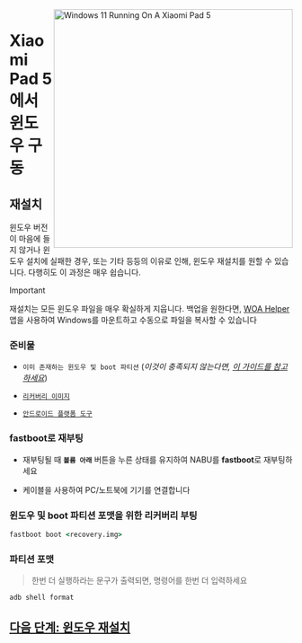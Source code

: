 <img align="right" src="https://raw.githubusercontent.com/erdilS/Port-Windows-11-Xiaomi-Pad-5/main/nabu.png" width="425" alt="Windows 11 Running On A Xiaomi Pad 5">


# Xiaomi Pad 5 에서 윈도우 구동

## 재설치
윈도우 버전이 마음에 들지 않거나 윈도우 설치에 실패한 경우, 또는 기타 등등의 이유로 인해, 윈도우 재설치를 원할 수 있습니다. 다행히도 이 과정은 매우 쉽습니다.

> [!IMPORTANT]
> 재설치는 모든 윈도우 파일을 매우 확실하게 지웁니다. 백업을 원한다면, [WOA Helper](https://github.com/erdilS/Port-Windows-11-Xiaomi-Pad-5/releases/download/dualboot/woahelper.apk) 앱을 사용하여 Windows를 마운트하고 수동으로 파일을 복사할 수 있습니다


### 준비물

- ```이미 존재하는 윈도우 및 boot 파티션``` (*이것이 충족되지 않는다면, [이 가이드를 참고하세요](/guide/Korean/1-partition-ko.md)*)

- [```리커버리 이미지```](https://github.com/erdilS/Port-Windows-11-Xiaomi-Pad-5/releases/download/1.0/recovery.img)

- [```안드로이드 플랫폼 도구```](https://developer.android.com/studio/releases/platform-tools)

### fastboot로 재부팅
- 재부팅될 때 **`볼륨 아래`** 버튼을 누른 상태를 유지하여 NABU를 **fastboot**로 재부팅하세요

- 케이블을 사용하여 PC/노트북에 기기를 연결합니다

### 윈도우 및 boot 파티션 포맷을 위한 리커버리 부팅

```cmd
fastboot boot <recovery.img>
```

### 파티션 포맷
> 한번 더 실행하라는 문구가 출력되면, 명령어를 한번 더 입력하세요
```cmd
adb shell format
```
## [다음 단계: 윈도우 재설치](/guide/Korean/3-install-ko.md#msc를-실행합니다)
